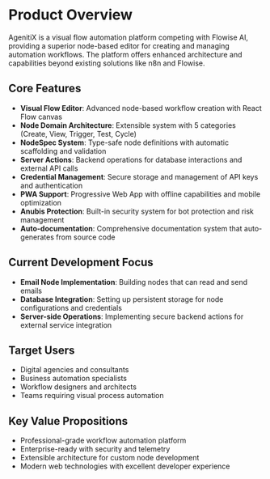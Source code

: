 # Product Overview

AgenitiX is a visual flow automation platform competing with Flowise AI, providing a superior node-based editor for creating and managing automation workflows. The platform offers enhanced architecture and capabilities beyond existing solutions like n8n and Flowise.

## Core Features

- **Visual Flow Editor**: Advanced node-based workflow creation with React Flow canvas
- **Node Domain Architecture**: Extensible system with 5 categories (Create, View, Trigger, Test, Cycle)
- **NodeSpec System**: Type-safe node definitions with automatic scaffolding and validation
- **Server Actions**: Backend operations for database interactions and external API calls
- **Credential Management**: Secure storage and management of API keys and authentication
- **PWA Support**: Progressive Web App with offline capabilities and mobile optimization
- **Anubis Protection**: Built-in security system for bot protection and risk management
- **Auto-documentation**: Comprehensive documentation system that auto-generates from source code

## Current Development Focus

- **Email Node Implementation**: Building nodes that can read and send emails
- **Database Integration**: Setting up persistent storage for node configurations and credentials
- **Server-side Operations**: Implementing secure backend actions for external service integration

## Target Users

- Digital agencies and consultants
- Business automation specialists
- Workflow designers and architects
- Teams requiring visual process automation

## Key Value Propositions

- Professional-grade workflow automation platform
- Enterprise-ready with security and telemetry
- Extensible architecture for custom node development
- Modern web technologies with excellent developer experience